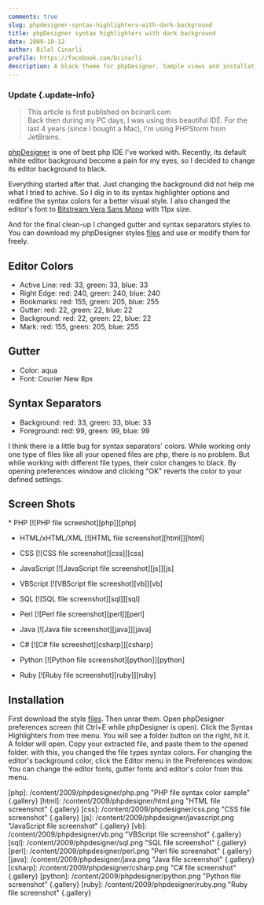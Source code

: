 ```yaml
---
comments: true
slug: phpdesigner-syntax-highlighters-with-dark-background
title: phpDesigner syntax highlighters with dark background
date: 2009-10-12
author: Bilal Cinarli
profile: https://facebook.com/bcinarli
description: A black theme for phpDesigner. Sample views and installation instructions. Feel free to use it.
---
```

### Update {.update-info}
> This article is first published on bcinarli.com <br />
> Back then during my PC days, I was using this beautiful IDE. For the last 4 years (since I bought a Mac), I'm using PHPStorm from JetBrains.

[phpDesigner](http://mpsoftware.dk) is one of best php IDE I've worked with. Recently, its default white editor background become a pain for my eyes, so I decided to change its editor background to black.

Everything started after that. Just changing the background did not help me what I tried to achive. So I dig in to its syntax highlighter options and redifine the syntax colors for a better visual style. I also changed the editor's font to [Bitstream Vera Sans Mono](http://ftp.gnome.org/pub/GNOME/sources/ttf-bitstream-vera/1.10/) with 11px size.

And for the final clean-up I changed gutter and syntax separators styles to. You can download my phpDesigner styles [files](/downloads/phpdesigner_syntax.rar) and use or modify them for freely.</p>

## Editor Colors
* Active Line: red: 33, green: 33, blue: 33
* Right Edge: red: 240, green: 240, blue: 240
* Bookmarks: red: 155, green: 205, blue: 255
* Gutter: red: 22, green: 22, blue: 22
* Background: red: 22, green: 22, blue: 22
* Mark: red: 155, green: 205, blue: 255

## Gutter
* Color: aqua
* Font: Courier New 8px

## Syntax Separators
* Background: red: 33, green: 33, blue: 33
* Foreground: red: 99, green: 99, blue: 99

I think there is a little bug for syntax separators' colors. While working only one type of files like all your opened files are php, there is no problem. But while working with different file types, their color changes to black. By opening preferences window and clicking "OK" reverts the color to your defined settings.

## Screen Shots
<div class="lightbox group" markdown="1">
* PHP
  [![PHP file screeshot][php]][php]

* HTML/xHTML/XML
  [![HTML file screenshot][html]][html]

* CSS
  [![CSS file screenshot][css]][css]

* JavaScript
  [![JavaScript file screenshot][js]][js]

* VBScript
  [![VBScript file screeshot][vb]][vb]

* SQL
  [![SQL file screenshot][sql]][sql]

* Perl
  [![Perl file screenshot][perl]][perl]

* Java
  [![Java file screenshot][java]][java]

* C#
  [![C# file screeshot][csharp]][csharp]

* Python
  [![Python file screenshot][python]][python]

* Ruby
  [![Ruby file screenshot][ruby]][ruby]
</div>

## Installation

First download the style [files](/content/downloads/phpdesigner_syntax.rar). Then unrar them. Open phpDesigner preferences screen (hit Ctrl+E while phpDesigner is open). Click the Syntax Highlighters from tree menu. You will see a folder button on the right, hit it. A folder will open. Copy your extracted file, and paste them to the opened folder. with this, you changed the file types syntax colors. For changing the editor's background color, click the Editor menu in the Preferences window. You can change the editor fonts, gutter fonts and editor's color from this menu.

[php]: /content/2009/phpdesigner/php.png "PHP file syntax color sample" {.gallery}
[html]: /content/2009/phpdesigner/html.png "HTML file screenshot" {.gallery}
[css]: /content/2009/phpdesigner/css.png "CSS file screenshot" {.gallery}
[js]: /content/2009/phpdesigner/javascript.png "JavaScript file screenshot" {.gallery}
[vb]: /content/2009/phpdesigner/vb.png "VBScript file screenshot" {.gallery}
[sql]: /content/2009/phpdesigner/sql.png "SQL file screenshot" {.gallery}
[perl]: /content/2009/phpdesigner/perl.png "Perl file screenshot" {.gallery}
[java]: /content/2009/phpdesigner/java.png "Java file screenshot" {.gallery}
[csharp]: /content/2009/phpdesigner/csharp.png "C# file screenshot" {.gallery}
[python]: /content/2009/phpdesigner/python.png "Python file screenshot" {.gallery}
[ruby]: /content/2009/phpdesigner/ruby.png "Ruby file screenshot" {.gallery}